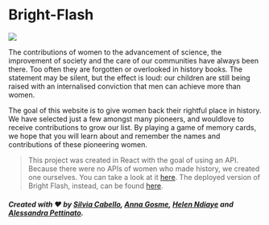 # Bright-Flash

![](https://res.cloudinary.com/octavian2111/image/upload/v1618995317/collage-menu-2_doi7vt.jpg)


The contributions of women to the advancement of science, the improvement of society and the care of our communities have always been there. Too often they are forgotten or overlooked in history books. The statement may be silent, but the effect is loud: our children are still being raised with an internalised conviction that men can achieve more than women.

The goal of this website is to give women back their rightful place in history. We have selected just a few amongst many pioneers, and wouldlove to receive contributions to grow our list. By playing a game of memory cards, we hope that you will learn about and remember the names and contributions of these pioneering women.


> This project was created in React with the goal of using an API. Because there were no APIs of women who made history, we created one ourselves. You can take a look at it [here](https://github.com/AlessandraPettinato/Back-end-bright-flash). The deployed version of Bright Flash, instead, can be found [here](https://github.com/AlessandraPettinato/Front-end-bright-flash). 


##### Created with ❤️ by [Silvia Cabello](https://github.com/SilviaCabello), [Anna Gosme](https://github.com/AnnaGosme), [Helen Ndiaye](https://github.com/HELENTRISHA) and [Alessandra Pettinato](https://github.com/AlessandraPettinato).

